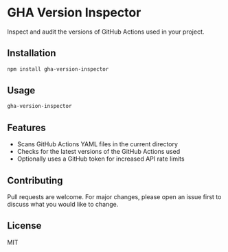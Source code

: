 # GHA Version Inspector

Inspect and audit the versions of GitHub Actions used in your project.

## Installation

```bash
npm install gha-version-inspector
```

## Usage

```bash
gha-version-inspector
```

## Features

- Scans GitHub Actions YAML files in the current directory
- Checks for the latest versions of the GitHub Actions used
- Optionally uses a GitHub token for increased API rate limits

## Contributing

Pull requests are welcome. For major changes, please open an issue first to discuss what you would like to change.

## License

MIT
